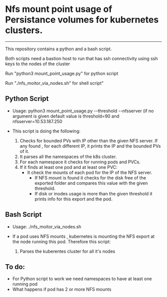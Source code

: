 # Nfs mount point usage of Persistance volumes for kubernetes clusters.
---

This repository contains a python and a bash script.

Both scripts need a bastion host to run that has ssh connectivity using ssh keys to the nodes of the cluster

Run "python3 mount_point_usage.py" for python script

Run "./nfs_moitor_via_nodes.sh" for shell script"

## Python Script

- Usage: python3 mount_point_usage.py --threshold <INT> --nfsserver <STR> (if no argument is given default value is threshold=90 and nfsserver=10.53.187.250

- This script is doing the following:
  1. Checks for bounded PVs with IP other than the given NFS server. If any found , for each different IP, it prints the IP and the bounded PVs of it.
  2. It parses all the namespaces of the k8s cluster.
  3. For each namespace it checks for running pods and PVCs.
  4. If it finds at least one pod and at least one PVC:
     - It check the mounts of each pod for the IP of the NFS server.
       - If NFS mount is found it checks for the disk free of the exported folder and compares this value with the given threshold.
       - If disk or inodes usage is more than the given threshold it prints info for this export and the pod.

## Bash Script

- Usage: ./nfs_moitor_via_nodes.sh

- If a pod uses NFS mounts , kubernetes is mounting the NFS export at the node running this pod.
  Therefore this script:
  1. Parses the kuberentes cluster for all it's nodes


## To do:

- For Python script to work we need namespaces to have at least one running pod
- What happens if pod has 2 or more NFS mounts
